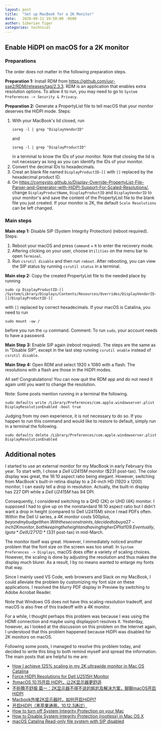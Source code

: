 ```yaml
---
layout: post
title:  "Set up MacBook for a 2K Monitor"
date:   2020-09-11 19:50:00 -0500
author: Siberian Tiger
categories: technical
---
```


## Enable HiDPI on macOS for a 2K monitor

### Preparations

The order does not matter in the following preparation steps.

**Preparation 1:** Install RDM from https://github.com/usr-sse2/RDM/releases/tag/2.3.3. RDM is an application that enables extra resolution options. To allow it to run, you may need to go to `System Preferences -> Security & Privacy`.

**Preparation 2:** Generate a PropertyList file to tell macOS that your monitor deserves the HiDPI mode. Steps:
1. With your MacBook's lid closed, run 
   ```shell
   ioreg -l | grep "DisplayVendorID"
   ``` 
   and 
   ```shell 
   ioreg -l | grep "DisplayProductID"
   ``` 
   in a terminal to know the IDs of your monitor. Note that closing the lid is not necessary as long as you can identify the IDs of your monitor.
2. Convert the decimal IDs to hexadecimals.
3. Creat an blank file named `DisplayProductID-[]` with `[]` replaced by the hexadecimal product ID. 
4. On https://comsysto.github.io/Display-Override-PropertyList-File-Parser-and-Generator-with-HiDPI-Support-For-Scaled-Resolutions/, change `DisplayProductName`, `DisplayProductID` and `DisplayVendorID` to your monitor's and save the content of the PropertyList file to the blank file you just created. If your monitor is 2K, the default `Scale Resolutions` can be left changed.


### Main steps

**Main step 1:** Disable SIP (System Integrity Protection) (reboot required). Steps:
1. Reboot your macOS and press `Command` + `R` to enter the recovery mode.
2. Aftering clicking on your user, choose `Utilities` on the menu bar to open `Terminal`.
3. Run `csrutil disable` and then run `reboot`. After rebooting, you can view the SIP status by running `csrutil status` in a terminal.

**Main step 2:** Copy the created PropertyList file to the needed place by running 
```shell
sudo cp DisplayProductID-[] /System/Library/Displays/Contents/Resources/Overrides/DisplayVendorID-[]/DisplayProductID-[]
``` 
with `[]` replaced by correct hexadecimals. If your macOS is Catalina, you need to run 
```shell 
sudo mount -uw /
```
before you run the `cp` command. Comment: To run `sudo`, your account needs to have a password.

**Main Step 3:** Enable SIP again (reboot required). The steps are the same as in "Disable SIP", except in the last step running `csrutil enable` instead of `csrutil disable`.

**Main Step 4:** Open RDM and select 1920 x 1080 with a flash. The resolutions with a flash are those in the HiDPI modes. 

All set! Congratulations! You can now quit the RDM app and do not need it again until you want to change the resolution.

Note: Some posts mention running in a terminal the following.
```shell
sudo defaults write /Library/Preferences/com.apple.windowserver.plist DisplayResolutionEnabled -bool true
```
Judging from my own experience, it is not necessary to do so. If you happen to run this command and would like to restore to default, simply run in a terminal the following.
```shell
sudo defaults delete /Library/Preferences/com.apple.windowserver.plist DisplayResolutionEnabled
```

## Additional notes

I started to use an external monitor for my MacBook in early February this year. To start with, I chose a *Dell U2415M* monitor ($231 post-tax). The color display was great, the 16:10 aspect ratio being elegant. 
However, switching from MacBook's built-in retina display to a 24-inch HD (1920 x 1200) monitor, I can easily tell a drop in resolution. Actually, the built-in display has 227 DPI while a *Dell U2415M* has 94 DPI.

Consequently, I considered switching to a QHD (2K) or UHD (4K) monitor. I supposed I had to give up on the nonstandard 16:10 aspect ratio but I didn't want a drop in height (compared to Dell U2415M) since I read PDFs often. Within the Dell U series, a 4K monitor costs $500 plus, beyond my budget then.
With these constraints, I decided to buy a 27-inch 2K monitor, both keeping the height and having higher DPI at 109.
Eventually, I got a *Dell U2717D* ($331 post-tax) in mid-March.

The monitor itself was great. However, I immediately noticed another problem that the font size on the screen was too small. In `System Preferences -> Displays`, macOS does offer a variety of scaling choices. However, the scaling is done by adjusting the resolution and thus makes the display much blurer. As a result, I by no means wanted to enlarge my fonts that way. 

Since I mainly used VS Code, web browsers and Slack on my MacBook, I could alleviate the problem by customizing my font size on these applications. I resolved the blurry PDF display in Preview by switching to Adobe Acrobat Reader.

Note that Windows OS does not have this scaling-resolution tradeoff, and macOS is also free of this tradeoff with a 4K monitor.

For a while, I thought perhaps this problem was because I was using the HDMI connection and maybe using displayport resolves it. Yesterday, however, as I looked at the discussion on this problem on the Internet again, I understood that this problem happened because HiDPI was disabled for 2K monitors on macOS.

Following some posts, I managed to resolve this problem today, and decided to write this blog to both remind myself and spread the information. The main posts that are helpful to me are:
- [How I achieve 125% scaling in my 2K ultrawide monitor in Mac OS Catalina](https://medium.com/@jrmorola/how-i-achieve-125-scaling-in-my-2k-ultrawide-monitor-in-mac-os-catalina-296ebcd19a9f)
- [Force HiDPI Resolutions for Dell U2515H Monitor](https://medium.com/comsystoreply/force-hidpi-resolutions-for-dell-u2515h-monitor-5304e5506214)
- [为macOS 10.15开启 HiDPI，让2K显示器更舒适](https://sspai.com/post/57549)
- [不折腾不舒服 篇一：2K显示器不得不说的尴尬及解决方案，聊聊macOS开启HiDPI](https://post.smzdm.com/p/alpzq4kg/)
- [Macbook外接2K显示器时，如何开启HiDPI?](https://zhuanlan.zhihu.com/p/36913571)
- [开启HiDPI（黑苹果通用。10.12.3通过）](https://www.feng.com/post/11104214)
- [How to turn off System Integrity Protection on your Mac](https://www.imore.com/how-turn-system-integrity-protection-macOS)
- [How to Disable System Integrity Protection (rootless) in Mac OS X](https://osxdaily.com/2015/10/05/disable-rootless-system-integrity-protection-mac-os-x/)
- [macOS Catalina Read-only file system with SIP disabled](https://www.reddit.com/r/macOS/comments/caiue5/macOS_catalina_readonly_file_system_with_sip/)

